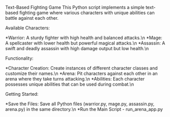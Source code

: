 Text-Based Fighting Game
This Python script implements a simple text-based fighting game where various characters with unique abilities can battle against each other.

Available Characters:

*Warrior: A sturdy fighter with high health and balanced attacks.\n
*Mage: A spellcaster with lower health but powerful magical attacks.\n
*Assassin: A swift and deadly assassin with high damage output but low health.\n

Functionality:

*Character Creation: Create instances of different character classes and customize their names.\n
*Arena: Pit characters against each other in an arena where they take turns attacking.\n
*Abilities: Each character possesses unique abilities that can be used during combat.\n

Getting Started:

*Save the Files: Save all Python files (warrior.py, mage.py, assassin.py, arena.py) in the same directory.\n
*Run the Main Script - run_arena_app.py
